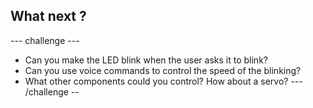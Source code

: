 ## What next ?
--- challenge ---
- Can you make the LED blink when the user asks it to blink?
- Can you use voice commands to control the speed of the blinking?
- What other components could you control? How about a servo?
--- /challenge --



